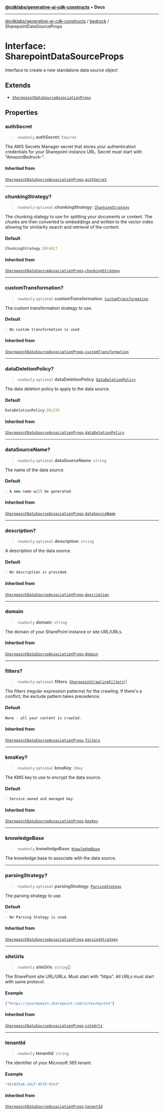 [**@cdklabs/generative-ai-cdk-constructs**](../../../README.md) • **Docs**

***

[@cdklabs/generative-ai-cdk-constructs](../../../README.md) / [bedrock](../README.md) / SharepointDataSourceProps

# Interface: SharepointDataSourceProps

Interface to create a new standalone data source object

## Extends

- [`SharepointDataSourceAssociationProps`](SharepointDataSourceAssociationProps.md)

## Properties

### authSecret

> `readonly` **authSecret**: `ISecret`

The AWS Secrets Manager secret that stores your authentication credentials 
for your Sharepoint instance URL. Secret must start with "AmazonBedrock-".

#### Inherited from

[`SharepointDataSourceAssociationProps`](SharepointDataSourceAssociationProps.md).[`authSecret`](SharepointDataSourceAssociationProps.md#authsecret)

***

### chunkingStrategy?

> `readonly` `optional` **chunkingStrategy**: [`ChunkingStrategy`](../classes/ChunkingStrategy.md)

The chunking stategy to use for splitting your documents or content.
The chunks are then converted to embeddings and written to the vector 
index allowing for similarity search and retrieval of the content.

#### Default

```ts
ChunkingStrategy.DEFAULT
```

#### Inherited from

[`SharepointDataSourceAssociationProps`](SharepointDataSourceAssociationProps.md).[`chunkingStrategy`](SharepointDataSourceAssociationProps.md#chunkingstrategy)

***

### customTransformation?

> `readonly` `optional` **customTransformation**: [`CustomTransformation`](../classes/CustomTransformation.md)

The custom transformation strategy to use.

#### Default

```ts
- No custom transformation is used.
```

#### Inherited from

[`SharepointDataSourceAssociationProps`](SharepointDataSourceAssociationProps.md).[`customTransformation`](SharepointDataSourceAssociationProps.md#customtransformation)

***

### dataDeletionPolicy?

> `readonly` `optional` **dataDeletionPolicy**: [`DataDeletionPolicy`](../enumerations/DataDeletionPolicy.md)

The data deletion policy to apply to the data source.

#### Default

```ts
DataDeletionPolicy.DELETE
```

#### Inherited from

[`SharepointDataSourceAssociationProps`](SharepointDataSourceAssociationProps.md).[`dataDeletionPolicy`](SharepointDataSourceAssociationProps.md#datadeletionpolicy)

***

### dataSourceName?

> `readonly` `optional` **dataSourceName**: `string`

The name of the data source.

#### Default

```ts
- A new name will be generated.
```

#### Inherited from

[`SharepointDataSourceAssociationProps`](SharepointDataSourceAssociationProps.md).[`dataSourceName`](SharepointDataSourceAssociationProps.md#datasourcename)

***

### description?

> `readonly` `optional` **description**: `string`

A description of the data source.

#### Default

```ts
- No description is provided.
```

#### Inherited from

[`SharepointDataSourceAssociationProps`](SharepointDataSourceAssociationProps.md).[`description`](SharepointDataSourceAssociationProps.md#description)

***

### domain

> `readonly` **domain**: `string`

The domain of your SharePoint instance or site URL/URLs.

#### Inherited from

[`SharepointDataSourceAssociationProps`](SharepointDataSourceAssociationProps.md).[`domain`](SharepointDataSourceAssociationProps.md#domain)

***

### filters?

> `readonly` `optional` **filters**: [`SharepointCrawlingFilters`](SharepointCrawlingFilters.md)[]

The filters (regular expression patterns) for the crawling. 
If there's a conflict, the exclude pattern takes precedence.

#### Default

```ts
None - all your content is crawled.
```

#### Inherited from

[`SharepointDataSourceAssociationProps`](SharepointDataSourceAssociationProps.md).[`filters`](SharepointDataSourceAssociationProps.md#filters)

***

### kmsKey?

> `readonly` `optional` **kmsKey**: `IKey`

The KMS key to use to encrypt the data source.

#### Default

```ts
- Service owned and managed key.
```

#### Inherited from

[`SharepointDataSourceAssociationProps`](SharepointDataSourceAssociationProps.md).[`kmsKey`](SharepointDataSourceAssociationProps.md#kmskey)

***

### knowledgeBase

> `readonly` **knowledgeBase**: [`KnowledgeBase`](../classes/KnowledgeBase.md)

The knowledge base to associate with the data source.

***

### parsingStrategy?

> `readonly` `optional` **parsingStrategy**: [`ParsingStategy`](../classes/ParsingStategy.md)

The parsing strategy to use.

#### Default

```ts
- No Parsing Stategy is used.
```

#### Inherited from

[`SharepointDataSourceAssociationProps`](SharepointDataSourceAssociationProps.md).[`parsingStrategy`](SharepointDataSourceAssociationProps.md#parsingstrategy)

***

### siteUrls

> `readonly` **siteUrls**: `string`[]

The SharePoint site URL/URLs.
Must start with “https”. All URLs must start with same protocol.

#### Example

```ts
["https://yourdomain.sharepoint.com/sites/mysite"]
```

#### Inherited from

[`SharepointDataSourceAssociationProps`](SharepointDataSourceAssociationProps.md).[`siteUrls`](SharepointDataSourceAssociationProps.md#siteurls)

***

### tenantId

> `readonly` **tenantId**: `string`

The identifier of your Microsoft 365 tenant.

#### Example

```ts
"d1c035a6-1dcf-457d-97e3"
```

#### Inherited from

[`SharepointDataSourceAssociationProps`](SharepointDataSourceAssociationProps.md).[`tenantId`](SharepointDataSourceAssociationProps.md#tenantid)
